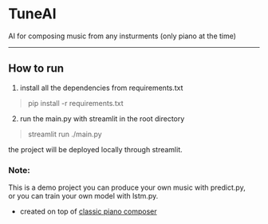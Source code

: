 # TuneAI

AI for composing music from any insturments (only piano at the time)
***
## How to run

1. install all the dependencies from requirements.txt

> pip install -r requirements.txt

2. run the main.py with streamlit in the root directory

> streamlit run ./main.py

the project will be deployed locally through streamlit.


### Note: 
This is a demo project you can produce your own music with predict.py, <br>
or you can train your own model with lstm.py.


- created on top of [classic piano composer](https://github.com/cpt-nem0/Classical-Piano-Composer)
